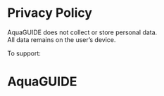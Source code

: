 
# Privacy Policy

AquaGUIDE does not collect or store personal data.  
All data remains on the user’s device.  

To support: 
# AquaGUIDE
